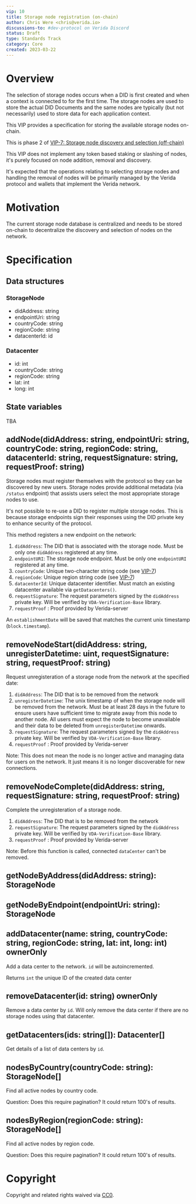 ```yaml
---
vip: 10
title: Storage node registration (on-chain)
author: Chris Were <chris@verida.io>
discussions-to: #dev-protocol on Verida Discord
status: Draft
type: Standards Track
category: Core
created: 2023-03-22
---
```


# Overview

The selection of storage nodes occurs when a DID is first created and when a context is connected to for the first time. The storage nodes are used to store the actual DID Documents and the same nodes are typically (but not necessarily) used to store data for each application context.

This VIP provides a specification for storing the available storage nodes on-chain.

This is phase 2 of [VIP-7: Storage node discovery and selection (off-chain)](./vip-7.md)

This VIP does not implement any token based staking or slashing of nodes, it's purely focused on node addition, removal and discovery.

It's expected that the operations relating to selecting storage nodes and handling the removal of nodes will be primarily managed by the Verida protocol and wallets that implement the Verida network.

# Motivation

The current storage node database is centralized and needs to be stored on-chain to decentralize the discovery and selection of nodes on the network.

# Specification

## Data structures

### StorageNode

- didAddress: string
- endpointUri: string
- countryCode: string
- regionCode: string
- datacenterId: id

### Datacenter

- id: int
- countryCode: string
- regionCode: string
- lat: int
- long: int

## State variables

TBA

## addNode(didAddress: string, endpointUri: string, countryCode: string, regionCode: string, datacenterId: string, requestSignature: string, requestProof: string)

Storage nodes must register themselves with the protocol so they can be discovered by new users. Storage nodes provide additional metadata (via `/status` endpoint) that assists users select the most appropriate storage nodes to use.

It's not possible to re-use a DID to register multiple storage nodes. This is because storage endpoints sign their responses using the DID private key to enhance security of the protocol.

This method registers a new endpoint on the network:

1. `didAddress`: The DID that is associated with the storage node. Must be only one `didAddress` registered at any time.
2. `endpointURI`: The storage node endpoint. Must be only one `endpointURI` registered at any time.
3. `countryCode`: Unique two-character string code (see [VIP-7](./vip-7.md))
4. `regionCode`: Unique region string code (see [VIP-7](./vip-7.md))
5. `datacenterId`: Unique datacenter identifier. Must match an existing datacenter available via `getDatacenters()`.
6. `requestSignature`: The request parameters signed by the `didAddress` private key. Will be verified by `VDA-Verification-Base` library.
7. `requestProof` : Proof provided by Verida-server

An `establishmentDate` will be saved that matches the current unix timestamp (`block.timestamp`).

## removeNodeStart(didAddress: string, unregisterDatetime: uint, requestSignature: string, requestProof: string)

Request unregisteration of a storage node from the network at the specified date:

1. `didAddress`: The DID that is to be removed from the network
2. `unregisterDatetime`: The unix timestamp of when the storage node will be removed from the network. Must be at least 28 days in the future to ensure users have sufficient time to migrate away from this node to another node. All users must expect the node to become unavailable and their data to be deleted from `unregisterDatetime` onwards.
3. `requestSignature`: The request parameters signed by the `didAddress` private key. Will be verified by `VDA-Verification-Base` library.
4. `requestProof` : Proof provided by Verida-server

Note: This does not mean the node is no longer active and managing data for users on the network. It just means it is no longer discoverable for new connections.

## removeNodeComplete(didAddress: string, requestSignature: string, requestProof: string)

Complete the unregisteration of a storage node.
1. `didAddress`: The DID that is to be removed from the network
2. `requestSignature`: The request parameters signed by the `didAddress` private key. Will be verified by `VDA-Verification-Base` library.
3. `requestProof` : Proof provided by Verida-server

Note: Before this function is called, connected `dataCenter` can't be removed.


## getNodeByAddress(didAddress: string): StorageNode

## getNodeByEndpoint(endpointUri: string): StorageNode

## addDatacenter(name: string, countryCode: string, regionCode: string, lat: int, long: int) ownerOnly

Add a data center to the network. `id` will be autoincremented.

Returns `int` the unique ID of the created data center

## removeDatacenter(id: string) ownerOnly

Remove a data center by `id`. Will only remove the data center if there are no storage nodes using that datacenter.

## getDatacenters(ids: string[]): Datacenter[]

Get details of a list of data centers by `id`.

## nodesByCountry(countryCode: string): StorageNode[]

Find all active nodes by country code.

Question: Does this require pagination? It could return 100's of results.

## nodesByRegion(regionCode: string): StorageNode[]

Find all active nodes by region code.

Question: Does this require pagination? It could return 100's of results.

# Copyright

Copyright and related rights waived via [CC0](../LICENSE.md).